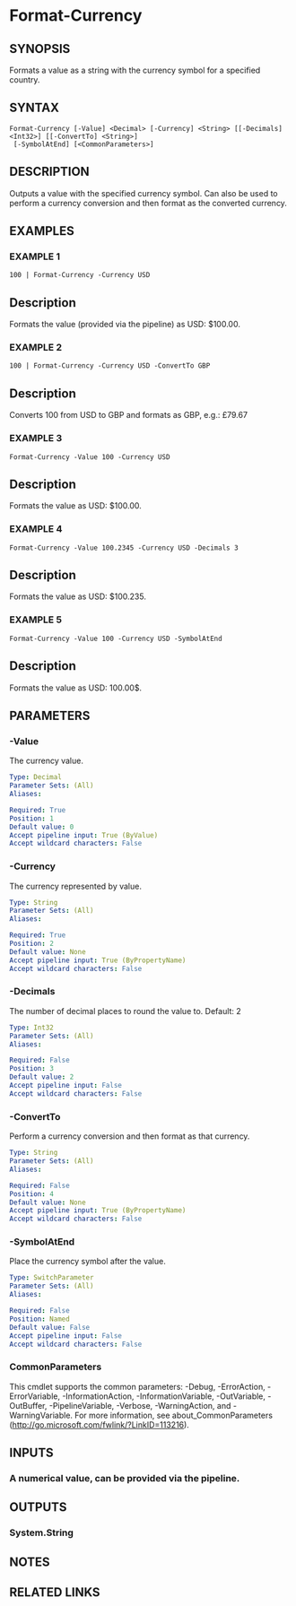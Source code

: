 # Format-Currency

## SYNOPSIS
Formats a value as a string with the currency symbol for a specified country.

## SYNTAX

```
Format-Currency [-Value] <Decimal> [-Currency] <String> [[-Decimals] <Int32>] [[-ConvertTo] <String>]
 [-SymbolAtEnd] [<CommonParameters>]
```

## DESCRIPTION
Outputs a value with the specified currency symbol.
Can also be used to perform a currency conversion and then format as the converted currency.

## EXAMPLES

### EXAMPLE 1
```
100 | Format-Currency -Currency USD
```

Description
-----------
Formats the value (provided via the pipeline) as USD: $100.00.

### EXAMPLE 2
```
100 | Format-Currency -Currency USD -ConvertTo GBP
```

Description
-----------
Converts 100 from USD to GBP and formats as GBP, e.g.: £79.67

### EXAMPLE 3
```
Format-Currency -Value 100 -Currency USD
```

Description
-----------
Formats the value as USD: $100.00.

### EXAMPLE 4
```
Format-Currency -Value 100.2345 -Currency USD -Decimals 3
```

Description
-----------
Formats the value as USD: $100.235.

### EXAMPLE 5
```
Format-Currency -Value 100 -Currency USD -SymbolAtEnd
```

Description
-----------
Formats the value as USD: 100.00$.

## PARAMETERS

### -Value
The currency value.

```yaml
Type: Decimal
Parameter Sets: (All)
Aliases:

Required: True
Position: 1
Default value: 0
Accept pipeline input: True (ByValue)
Accept wildcard characters: False
```

### -Currency
The currency represented by value.

```yaml
Type: String
Parameter Sets: (All)
Aliases:

Required: True
Position: 2
Default value: None
Accept pipeline input: True (ByPropertyName)
Accept wildcard characters: False
```

### -Decimals
The number of decimal places to round the value to.
Default: 2

```yaml
Type: Int32
Parameter Sets: (All)
Aliases:

Required: False
Position: 3
Default value: 2
Accept pipeline input: False
Accept wildcard characters: False
```

### -ConvertTo
Perform a currency conversion and then format as that currency.

```yaml
Type: String
Parameter Sets: (All)
Aliases:

Required: False
Position: 4
Default value: None
Accept pipeline input: True (ByPropertyName)
Accept wildcard characters: False
```

### -SymbolAtEnd
Place the currency symbol after the value.

```yaml
Type: SwitchParameter
Parameter Sets: (All)
Aliases:

Required: False
Position: Named
Default value: False
Accept pipeline input: False
Accept wildcard characters: False
```

### CommonParameters
This cmdlet supports the common parameters: -Debug, -ErrorAction, -ErrorVariable, -InformationAction, -InformationVariable, -OutVariable, -OutBuffer, -PipelineVariable, -Verbose, -WarningAction, and -WarningVariable.
For more information, see about_CommonParameters (http://go.microsoft.com/fwlink/?LinkID=113216).

## INPUTS

### A numerical value, can be provided via the pipeline.
## OUTPUTS

### System.String
## NOTES

## RELATED LINKS
